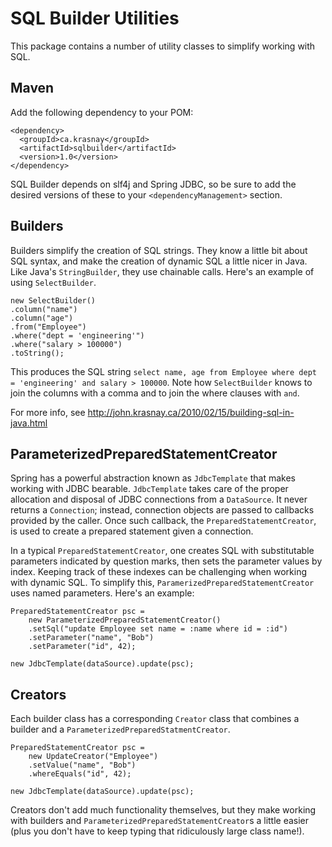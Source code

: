 # SQL Builder Utilities

This package contains a number of utility classes to simplify working
with SQL.

## Maven

Add the following dependency to your POM:

    <dependency>
      <groupId>ca.krasnay</groupId>
      <artifactId>sqlbuilder</artifactId>
      <version>1.0</version>
    </dependency>

SQL Builder depends on slf4j and Spring JDBC, so be sure to add the
desired versions of these to your `<dependencyManagement>` section.

## Builders

Builders simplify the creation of SQL strings. They know a little bit
about SQL syntax, and make the creation of dynamic SQL a little nicer in
Java. Like Java's `StringBuilder`, they use chainable calls. Here's an
example of using `SelectBuilder`.

    new SelectBuilder()
    .column("name")
    .column("age")
    .from("Employee")
    .where("dept = 'engineering'")
    .where("salary > 100000")
    .toString();

This produces the SQL string `select name, age from Employee where dept
= 'engineering' and salary > 100000`. Note how `SelectBuilder` knows to
join the columns with a comma and to join the where clauses with `and`.

For more info, see
<http://john.krasnay.ca/2010/02/15/building-sql-in-java.html>

## ParameterizedPreparedStatementCreator

Spring has a powerful abstraction known as `JdbcTemplate` that makes
working with JDBC bearable. `JdbcTemplate` takes care of the proper
allocation and disposal of JDBC connections from a `DataSource`. It
never returns a `Connection`; instead, connection objects are passed to
callbacks provided by the caller. Once such callback, the
`PreparedStatementCreator`, is used to create a prepared statement given
a connection.

In a typical `PreparedStatementCreator`, one creates SQL with
substitutable parameters indicated by question marks, then sets the
parameter values by index. Keeping track of these indexes can be
challenging when working with dynamic SQL. To simplify this,
`ParamerizedPreparedStatementCreator` uses named parameters. Here's an
example:

    PreparedStatementCreator psc =
        new ParameterizedPreparedStatementCreator()
        .setSql("update Employee set name = :name where id = :id")
        .setParameter("name", "Bob")
        .setParameter("id", 42);

    new JdbcTemplate(dataSource).update(psc);


## Creators

Each builder class has a corresponding `Creator` class that combines a
builder and a `ParameterizedPreparedStatmentCreator`.

    PreparedStatementCreator psc =
        new UpdateCreator("Employee")
        .setValue("name", "Bob")
        .whereEquals("id", 42);

    new JdbcTemplate(dataSource).update(psc);

Creators don't add much functionality themselves, but they make working
with builders and `ParameterizedPreparedStatementCreator`s a little
easier (plus you don't have to keep typing that ridiculously large class
name!).


